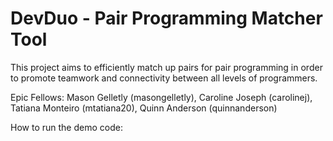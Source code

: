 # DevDuo - Pair Programming Matcher Tool
This project aims to efficiently match up pairs for pair programming in order to promote teamwork and connectivity between all levels of programmers.

Epic Fellows: Mason Gelletly (masongelletly), Caroline Joseph (carolinej), Tatiana Monteiro (mtatiana20), Quinn Anderson (quinnanderson)

How to run the demo code:
